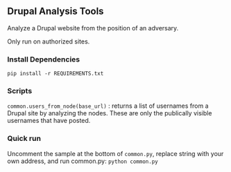 ## Drupal Analysis Tools

Analyze a Drupal website from the position of an adversary.

Only run on authorized sites.

### Install Dependencies

```pip install -r REQUIREMENTS.txt```

### Scripts

```common.users_from_node(base_url)``` : returns a list of usernames from a Drupal site by analyzing the nodes.  These are only the publically visible usernames that have posted.


### Quick run

Uncomment the sample at the bottom of ```common.py```, replace string with your own address, and run common.py: ```python common.py```
